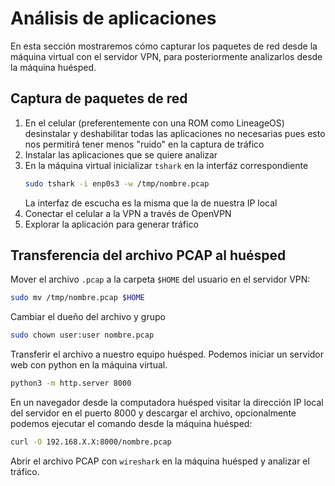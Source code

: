 # Análisis de aplicaciones

En esta sección mostraremos cómo capturar los paquetes de red desde la máquina virtual con el servidor VPN, para posteriormente analizarlos desde la máquina huésped.

## Captura de paquetes de red

1. En el celular (preferentemente con una ROM como LineageOS) desinstalar y deshabilitar todas las aplicaciones no necesarias pues esto nos permitirá tener menos "ruido" en la captura de tráfico
2. Instalar las aplicaciones que se quiere analizar
3. En la máquina virtual inicializar `tshark` en la interfáz correspondiente
   ```bash
   sudo tshark -i enp0s3 -w /tmp/nombre.pcap
   ```
   La interfaz de escucha es la misma que la de nuestra IP local
4. Conectar el celular a la VPN a través de OpenVPN
5. Explorar la aplicación para generar tráfico

## Transferencia del archivo PCAP al huésped

Mover el archivo `.pcap` a la carpeta `$HOME` del usuario en el servidor VPN:

```bash
sudo mv /tmp/nombre.pcap $HOME
```

Cambiar el dueño del archivo y grupo

```bash
sudo chown user:user nombre.pcap
```

Transferir el archivo a nuestro equipo huésped. Podemos iniciar un servidor web con python en la máquina virtual.

```bash
python3 -m http.server 8000
```

En un navegador desde la computadora huésped visitar la dirección IP local del servidor en el puerto 8000 y descargar el archivo, opcionalmente podemos ejecutar el comando desde la máquina huésped:

```bash
curl -O 192.168.X.X:8000/nombre.pcap
```

Abrir el archivo PCAP con `wireshark` en la máquina huésped y analizar el tráfico.
